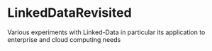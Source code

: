 # LinkedDataRevisited
Various experiments with Linked-Data in particular its application to enterprise and cloud computing needs
